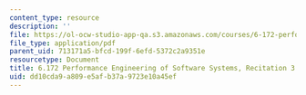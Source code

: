 ```yaml
---
content_type: resource
description: ''
file: https://ol-ocw-studio-app-qa.s3.amazonaws.com/courses/6-172-performance-engineering-of-software-systems-fall-2018/dd10cda9a809e5afb37a9723e10a45ef_MIT6_172F18_rec3sol.pdf
file_type: application/pdf
parent_uid: 713171a5-bfcd-199f-6efd-5372c2a9351e
resourcetype: Document
title: 6.172 Performance Engineering of Software Systems, Recitation 3 Solutions
uid: dd10cda9-a809-e5af-b37a-9723e10a45ef
---
```

